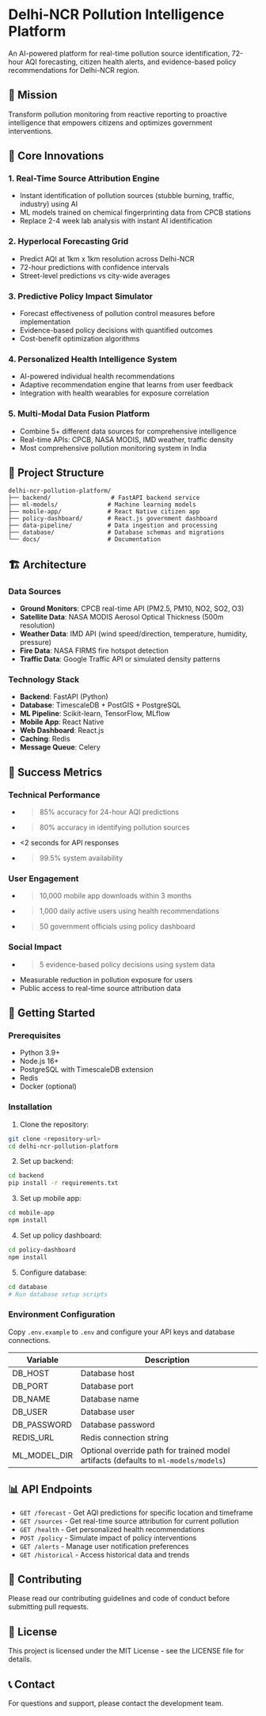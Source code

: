 # Delhi-NCR Pollution Intelligence Platform

An AI-powered platform for real-time pollution source identification, 72-hour AQI forecasting, citizen health alerts, and evidence-based policy recommendations for Delhi-NCR region.

## 🚀 Mission
Transform pollution monitoring from reactive reporting to proactive intelligence that empowers citizens and optimizes government interventions.

## 🔧 Core Innovations

### 1. Real-Time Source Attribution Engine
- Instant identification of pollution sources (stubble burning, traffic, industry) using AI
- ML models trained on chemical fingerprinting data from CPCB stations
- Replace 2-4 week lab analysis with instant AI identification

### 2. Hyperlocal Forecasting Grid
- Predict AQI at 1km x 1km resolution across Delhi-NCR
- 72-hour predictions with confidence intervals
- Street-level predictions vs city-wide averages

### 3. Predictive Policy Impact Simulator
- Forecast effectiveness of pollution control measures before implementation
- Evidence-based policy decisions with quantified outcomes
- Cost-benefit optimization algorithms

### 4. Personalized Health Intelligence System
- AI-powered individual health recommendations
- Adaptive recommendation engine that learns from user feedback
- Integration with health wearables for exposure correlation

### 5. Multi-Modal Data Fusion Platform
- Combine 5+ different data sources for comprehensive intelligence
- Real-time APIs: CPCB, NASA MODIS, IMD weather, traffic density
- Most comprehensive pollution monitoring system in India

## 📁 Project Structure

```
delhi-ncr-pollution-platform/
├── backend/                 # FastAPI backend service
├── ml-models/              # Machine learning models
├── mobile-app/             # React Native citizen app
├── policy-dashboard/       # React.js government dashboard
├── data-pipeline/          # Data ingestion and processing
├── database/               # Database schemas and migrations
└── docs/                   # Documentation
```

## 🏗️ Architecture

### Data Sources
- **Ground Monitors**: CPCB real-time API (PM2.5, PM10, NO2, SO2, O3)
- **Satellite Data**: NASA MODIS Aerosol Optical Thickness (500m resolution)
- **Weather Data**: IMD API (wind speed/direction, temperature, humidity, pressure)
- **Fire Data**: NASA FIRMS fire hotspot detection
- **Traffic Data**: Google Traffic API or simulated density patterns

### Technology Stack
- **Backend**: FastAPI (Python)
- **Database**: TimescaleDB + PostGIS + PostgreSQL
- **ML Pipeline**: Scikit-learn, TensorFlow, MLflow
- **Mobile App**: React Native
- **Web Dashboard**: React.js
- **Caching**: Redis
- **Message Queue**: Celery

## 🎯 Success Metrics

### Technical Performance
- >85% accuracy for 24-hour AQI predictions
- >80% accuracy in identifying pollution sources
- <2 seconds for API responses
- >99.5% system availability

### User Engagement
- >10,000 mobile app downloads within 3 months
- >1,000 daily active users using health recommendations
- >50 government officials using policy dashboard

### Social Impact
- >5 evidence-based policy decisions using system data
- Measurable reduction in pollution exposure for users
- Public access to real-time source attribution data

## 🚀 Getting Started

### Prerequisites
- Python 3.9+
- Node.js 16+
- PostgreSQL with TimescaleDB extension
- Redis
- Docker (optional)

### Installation

1. Clone the repository:
```bash
git clone <repository-url>
cd delhi-ncr-pollution-platform
```

2. Set up backend:
```bash
cd backend
pip install -r requirements.txt
```

3. Set up mobile app:
```bash
cd mobile-app
npm install
```

4. Set up policy dashboard:
```bash
cd policy-dashboard
npm install
```

5. Configure database:
```bash
cd database
# Run database setup scripts
```

### Environment Configuration
Copy `.env.example` to `.env` and configure your API keys and database connections.

| Variable | Description |
|----------|-------------|
| DB_HOST | Database host |
| DB_PORT | Database port |
| DB_NAME | Database name |
| DB_USER | Database user |
| DB_PASSWORD | Database password |
| REDIS_URL | Redis connection string |
| ML_MODEL_DIR | Optional override path for trained model artifacts (defaults to `ml-models/models`) |

## 📊 API Endpoints

- `GET /forecast` - Get AQI predictions for specific location and timeframe
- `GET /sources` - Get real-time source attribution for current pollution
- `GET /health` - Get personalized health recommendations
- `POST /policy` - Simulate impact of policy interventions
- `GET /alerts` - Manage user notification preferences
- `GET /historical` - Access historical data and trends

## 🤝 Contributing
Please read our contributing guidelines and code of conduct before submitting pull requests.

## 📄 License
This project is licensed under the MIT License - see the LICENSE file for details.

## 📞 Contact
For questions and support, please contact the development team.